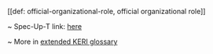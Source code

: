 [[def: official-organizational-role, official organizational role]]

~ Spec-Up-T link: <a href='https://weboftrust.github.io/WOT-terms/docs/glossary/official-organizational-role'>here</a>

~ More in <a href="https://weboftrust.github.io/WOT-terms/docs/glossary/official-organizational-role">extended KERI glossary</a>
